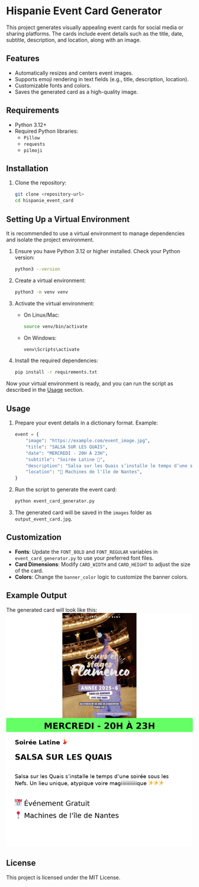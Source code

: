 # Hispanie Event Card Generator

This project generates visually appealing event cards for social media or sharing platforms. The cards include event details such as the title, date, subtitle, description, and location, along with an image.

## Features

- Automatically resizes and centers event images.
- Supports emoji rendering in text fields (e.g., title, description, location).
- Customizable fonts and colors.
- Saves the generated card as a high-quality image.

## Requirements

- Python 3.12+
- Required Python libraries:
  - `Pillow`
  - `requests`
  - `pilmoji`

## Installation

1. Clone the repository:
   ```bash
   git clone <repository-url>
   cd hispanie_event_card
   ```

## Setting Up a Virtual Environment

It is recommended to use a virtual environment to manage dependencies and isolate the project environment.

1. Ensure you have Python 3.12 or higher installed. Check your Python version:

   ```bash
   python3 --version
   ```

2. Create a virtual environment:

   ```bash
   python3 -m venv venv
   ```

3. Activate the virtual environment:

   - On Linux/Mac:
     ```bash
     source venv/bin/activate
     ```
   - On Windows:
     ```bash
     venv\Scripts\activate
     ```

4. Install the required dependencies:
   ```bash
   pip install -r requirements.txt
   ```

Now your virtual environment is ready, and you can run the script as described in the [Usage](#usage) section.

## Usage

1. Prepare your event details in a dictionary format. Example:
   ```python
   event = {
       "image": "https://example.com/event_image.jpg",
       "title": "SALSA SUR LES QUAIS",
       "date": "MERCREDI - 20H À 23H",
       "subtitle": "Soirée Latine 💃",
       "description": "Salsa sur les Quais s’installe le temps d’une soirée sous les Nefs. Un lieu unique, atypique voire magiiiiiiiiiiique ✨✨✨",
       "location": "📍 Machines de l'île de Nantes",
   }
   ```
2. Run the script to generate the event card:
   ```bash
   python event_card_generator.py
   ```
3. The generated card will be saved in the `images` folder as `output_event_card.jpg`.

## Customization

- **Fonts**: Update the `FONT_BOLD` and `FONT_REGULAR` variables in `event_card_generator.py` to use your preferred font files.
- **Card Dimensions**: Modify `CARD_WIDTH` and `CARD_HEIGHT` to adjust the size of the card.
- **Colors**: Change the `banner_color` logic to customize the banner colors.

## Example Output

The generated card will look like this:
![Example Event Card](images/output_event_card.jpg)

## License

This project is licensed under the MIT License.
